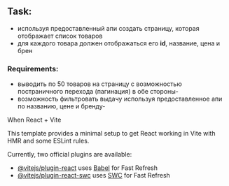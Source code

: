 
<h2>Task:</h2>
<ul>
<li>используя предоставленный апи создать страницу, которая отображает список товаров</li>
<li>для каждого товара должен отображаться его <b>id</b>, название, цена и брен</li>
</ul>

<h3>Requirements:</h3>
<ul>
<li>выводить по 50 товаров на страницу с возможностью постраничного перехода (пагинация) в обе стороны-</li>
<li>возможность фильтровать выдачу используя предоставленное апи по названию, цене и бренду-</li>
</ul>
When <ii use github page,to publish my app,it turned out rustam200391.github.io/TestApi__v2.0/
This link don't worked.
But then i published using netlify,turned https://65e19116eb488e0008e79cd7--test-render-product.netlify.app/ & it worked

# React + Vite

This template provides a minimal setup to get React working in Vite with HMR and some ESLint rules.

Currently, two official plugins are available:

- [@vitejs/plugin-react](https://github.com/vitejs/vite-plugin-react/blob/main/packages/plugin-react/README.md) uses [Babel](https://babeljs.io/) for Fast Refresh
- [@vitejs/plugin-react-swc](https://github.com/vitejs/vite-plugin-react-swc) uses [SWC](https://swc.rs/) for Fast Refresh
